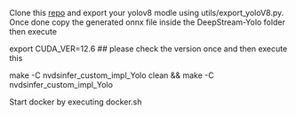 Clone this [repo](https://github.com/marcoslucianops/DeepStream-Yolo.git) and export your yolov8 modle using utils/export_yoloV8.py. Once done copy the generated onnx file inside the DeepStream-Yolo folder then execute 

export CUDA_VER=12.6 ## please check the version once
and then execute this 

make -C nvdsinfer_custom_impl_Yolo clean && make -C nvdsinfer_custom_impl_Yolo

Start docker by executing docker.sh

